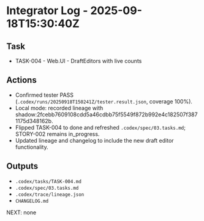 # Integrator Log - 2025-09-18T15:30:40Z

## Task
- TASK-004 - Web.UI - DraftEditors with live counts

## Actions
- Confirmed tester PASS (`.codex/runs/20250918T150241Z/tester.result.json`, coverage 100%).
- Local mode: recorded lineage with shadow:2fcebb7609108cdd5a46cdbb75f5549f872b992e4c182507f3871175d348162b.
- Flipped TASK-004 to done and refreshed `.codex/spec/03.tasks.md`; STORY-002 remains in_progress.
- Updated lineage and changelog to include the new draft editor functionality.

## Outputs
- `.codex/tasks/TASK-004.md`
- `.codex/spec/03.tasks.md`
- `.codex/trace/lineage.json`
- `CHANGELOG.md`

NEXT: none
